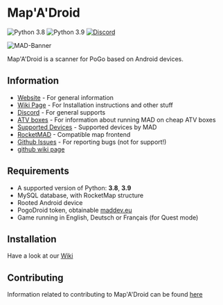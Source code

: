 # Map'A'Droid

![Python 3.8](https://img.shields.io/badge/python-3.8-blue.svg)
![Python 3.9](https://img.shields.io/badge/python-3.9-blue.svg)
[![Discord](https://discordapp.com/api/guilds/465247740553592832/widget.png?style=shield)](https://discord.gg/arKePet)


![MAD-Banner](https://maddev.eu/wp-content/uploads/2020/01/banner_small_web.png)

Map'A'Droid is a scanner for PoGo based on Android devices. 

## Information

* [Website](https://www.maddev.eu/) - For general information
* [Wiki Page](https://mad-docs.readthedocs.io/en/latest/) - For Installation instructions and other stuff
* [Discord](https://discord.gg/arKePet) - For general supports
* [ATV boxes](https://github.com/Map-A-Droid/MAD-ATV/wiki) - For information about running MAD on cheap ATV boxes
* [Supported Devices](https://github.com/Map-A-Droid/MAD-device-list) - Supported devices by MAD
* [RocketMAD](https://github.com/cecpk/RocketMAD) - Compatible map frontend
* [Github Issues](https://github.com/Map-A-Droid/MAD/issues) - For reporting bugs (not for support!)
* [github wiki page](https://github.com/Map-A-Droid/MAD/wiki)

## Requirements

* A supported version of Python: **3.8**, **3.9**
* MySQL database, with RocketMap structure
* Rooted Android device
* PogoDroid token, obtainable [maddev.eu](https://maddev.eu/shop/)
* Game running in English, Deutsch or Français (for Quest mode)


## Installation

Have a look at our [Wiki](https://mad-docs.readthedocs.io/en/latest/)

## Contributing

Information related to contributing to Map'A'Droid can be found [here](https://github.com/Map-A-Droid/MAD/blob/master/CONTRIBUTING.md)
